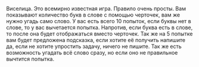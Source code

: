 Виселица.
Это всемирно известная игра. Правило очень просты. Вам показывают количество букв в слове с помощью черточек, вам же нужно угадь само слово. У вас есть всего 10 попыток, если буквы нет в слове, то у вас вычетается попытка. Напротив, если буква есть в слове, то после она будет отображаться вместо черточек. Так же на 5 попытке вам будет предложена подсказка, если хотите её получить напишите да, если не хотите упростить задачу, ничего не пишите. Так же есть возможность угадать всё слово сразу, но если оно не правильное вычтится попытка.





